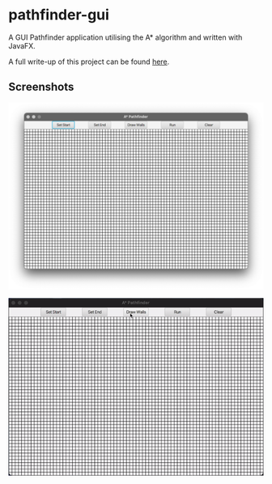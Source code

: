 # pathfinder-gui
A GUI Pathfinder application utilising the A* algorithm and written with JavaFX.

A full write-up of this project can be found [here](WRITEUP.md).

## Screenshots
![Screenshot of main screen](screenshots/screens1.png)

![Screen capture of application usage](screenshots/screens2.gif)

